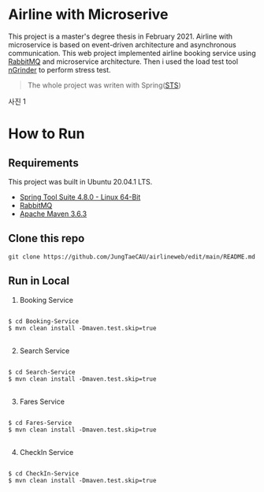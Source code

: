 Airline with Microserive
=============
This project is a master's degree thesis in February 2021. Airline with microservice is based on event-driven architecture and
asynchronous communication. This web project implemented airline booking service using [RabbitMQ](https://www.rabbitmq.com/) and microservice architecture. 
Then i used the load test tool [nGrinder](http://naver.github.io/ngrinder/) to perform stress test.
> The whole project was writen with Spring([STS](https://spring.io/tools))

사진 1

How to Run
=============
Requirements
-------------
This project was built in Ubuntu 20.04.1 LTS.
* [Spring Tool Suite 4.8.0 - Linux 64-Bit](https://spring.io/tools)
* [RabbitMQ](https://www.rabbitmq.com/)
* [Apache Maven 3.6.3](https://maven.apache.org/)

Clone this repo
-------------
    git clone https://github.com/JungTaeCAU/airlineweb/edit/main/README.md

Run in Local
-------------
1. Booking Service
<pre>
<code>
$ cd Booking-Service 
$ mvn clean install -Dmaven.test.skip=true
</code>
</pre>
2. Search Service
<pre>
<code>
$ cd Search-Service
$ mvn clean install -Dmaven.test.skip=true
</code>
</pre>    
3. Fares Service
<pre>
<code>
$ cd Fares-Service
$ mvn clean install -Dmaven.test.skip=true
</code>
</pre>    
4. CheckIn Service
<pre>
<code>
$ cd CheckIn-Service
$ mvn clean install -Dmaven.test.skip=true
</code>
</pre>    

